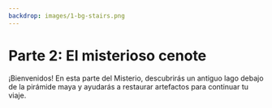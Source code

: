 ```yaml
---
backdrop: images/1-bg-stairs.png
---
```


# Parte 2: El misterioso cenote

¡Bienvenidos! En esta parte del Misterio, descubrirás un antiguo lago debajo de la pirámide maya y ayudarás a restaurar artefactos para continuar tu viaje.

<Launch2/>
